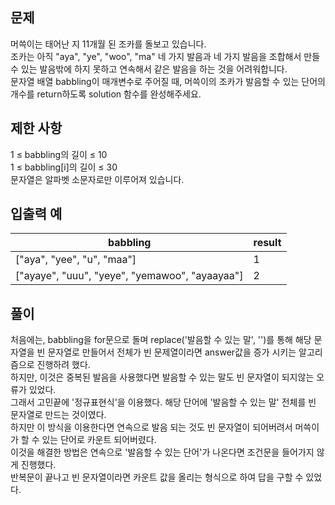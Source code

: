 ## 문제

머쓱이는 태어난 지 11개월 된 조카를 돌보고 있습니다.  
조카는 아직 "aya", "ye", "woo", "ma" 네 가지 발음과 네 가지 발음을 조합해서 만들 수 있는 발음밖에 하지 못하고 연속해서 같은 발음을 하는 것을 어려워합니다.  
문자열 배열 babbling이 매개변수로 주어질 때, 머쓱이의 조카가 발음할 수 있는 단어의 개수를 return하도록 solution 함수를 완성해주세요.

## 제한 사항

1 ≤ babbling의 길이 ≤ 10  
1 ≤ babbling[i]의 길이 ≤ 30  
문자열은 알파벳 소문자로만 이루어져 있습니다.

## 입출력 예

| babbling                                       | result |
| ---------------------------------------------- | ------ |
| ["aya", "yee", "u", "maa"]                     | 1      |
| ["ayaye", "uuu", "yeye", "yemawoo", "ayaayaa"] | 2      |

## 풀이

처음에는, babbling을 for문으로 돌며 replace('발음할 수 있는 말', '')를 통해 해당 문자열을 빈 문자열로 만들어서 전체가 빈 문제열이라면 answer값을 증가 시키는 알고리즘으로 진행하려 했다.  
하지만, 이것은 중복된 발음을 사용했다면 발음할 수 있는 말도 빈 문자열이 되지않는 오류가 있었다.  
그래서 고민끝에 '정규표현식'을 이용했다. 해당 단어에 '발음할 수 있는 말' 전체를 빈 문자열로 만드는 것이였다.  
하지만 이 방식을 이용한다면 연속으로 발음 되는 것도 빈 문자열이 되어버려서 머쓱이가 할 수 있는 단어로 카운트 되어버렸다.  
이것을 해결한 방법은 연속으로 '발음할 수 있는 단어'가 나온다면 조건문을 들어가지 않게 진행했다.  
반복문이 끝나고 빈 문자열이라면 카운트 값을 올리는 형식으로 하여 답을 구할 수 있었다.
